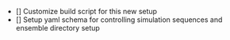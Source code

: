 - [] Customize build script for this new setup
- [] Setup yaml schema for controlling simulation sequences and ensemble directory setup
